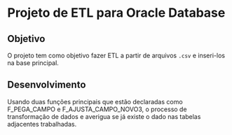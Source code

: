 # Projeto de ETL para Oracle Database

## Objetivo

O projeto tem como objetivo fazer ETL a partir de arquivos `.csv` e inseri-los na base principal.

## Desenvolvimento

Usando duas funções principais que estão declaradas como F_PEGA_CAMPO e F_AJUSTA_CAMPO_NOVO3, o processo de transformação de dados e averigua se já existe o dado nas tabelas adjacentes trabalhadas.
